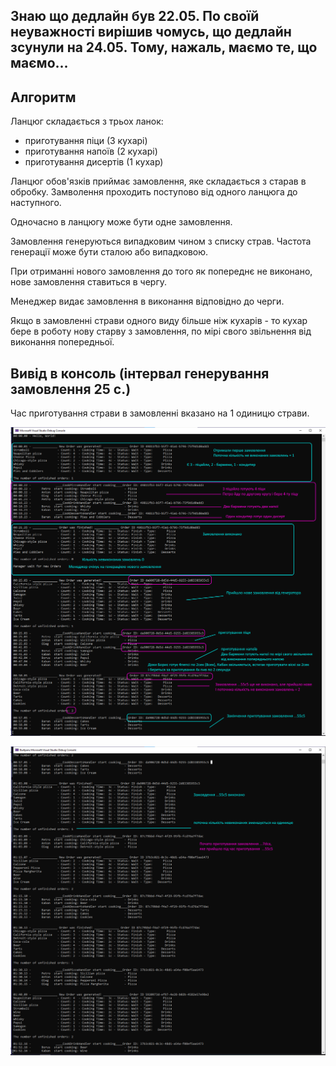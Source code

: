 ## Знаю що дедлайн був 22.05. По своїй неуважності вирішив чомусь, що дедлайн зсунули на 24.05. Тому, нажаль, маємо те, що маємо...

## Алгоритм

Ланцюг складається з трьох ланок: 
- приготування піци (3 кухарі)
- приготування напоїв (2 кухарі)
- приготування дисертів (1 кухар)

Ланцюг обов'язків приймає замовлення, яке складається з старав в обробку. Замволення проходить поступово від одного ланцюга до наступного. 

Одночасно в ланцюгу може бути одне замовлення.

Замовлення генеруються випадковим чином з списку страв. Частота генерації може бути сталою або випадковою.

При отриманні нового замовлення до того як попереднє не виконано, нове замовлення ставиться в чергу.

Менеджер видає замовлення в виконання відповідно до черги.

Якщо в замовленні страви одного виду більше ніж кухарів - то кухар бере в роботу нову старву з замовлення, по мірі свого звільнення від виконання попередньої.

## Вивід в консоль (інтервал генерування замовлення 25 с.)
Час приготування страви в замовленні вказано на 1 одиницю страви.

![screenshot](output_1.png)

![screenshot](output_2.png)